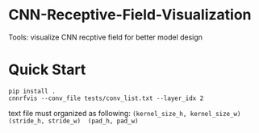 # CNN-Receptive-Field-Visualization
Tools: visualize CNN recptive field for better model design


# Quick Start
```shell
pip install .
cnnrfvis --conv_file tests/conv_list.txt --layer_idx 2 
```
text file must organized as following: `(kernel_size_h, kernel_size_w)  (stride_h, stride_w)  (pad_h, pad_w)` 